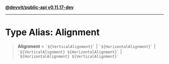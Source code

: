 [**@devvit/public-api v0.11.17-dev**](../../../../../../README.md)

---

# Type Alias: Alignment

> **Alignment** = `` `${VerticalAlignment}` `` \| `` `${HorizontalAlignment}` `` \| `` `${VerticalAlignment} ${HorizontalAlignment}` `` \| `` `${HorizontalAlignment} ${VerticalAlignment}` ``
